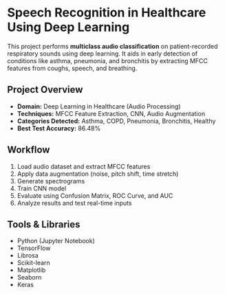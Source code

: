 # Speech Recognition in Healthcare Using Deep Learning

This project performs **multiclass audio classification** on patient-recorded respiratory sounds using deep learning. It aids in early detection of conditions like asthma, pneumonia, and bronchitis by extracting MFCC features from coughs, speech, and breathing.

## Project Overview

- **Domain:** Deep Learning in Healthcare (Audio Processing)
- **Techniques:** MFCC Feature Extraction, CNN, Audio Augmentation
- **Categories Detected:** Asthma, COPD, Pneumonia, Bronchitis, Healthy
- **Best Test Accuracy:** 86.48%
  
## Workflow

1. Load audio dataset and extract MFCC features  
2. Apply data augmentation (noise, pitch shift, time stretch)  
3. Generate spectrograms  
4. Train CNN model  
5. Evaluate using Confusion Matrix, ROC Curve, and AUC  
6. Analyze results and test real-time inputs

## Tools & Libraries

- Python (Jupyter Notebook)
- TensorFlow
- Librosa
- Scikit-learn
- Matplotlib
- Seaborn
- Keras
